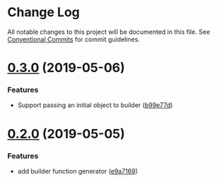# Change Log

All notable changes to this project will be documented in this file.
See [Conventional Commits](https://conventionalcommits.org) for commit guidelines.

# [0.3.0](https://github.com/sthzg/jsugen/compare/v0.2.0...v0.3.0) (2019-05-06)


### Features

* Support passing an initial object to builder ([b99e77d](https://github.com/sthzg/jsugen/commit/b99e77d))





# [0.2.0](https://github.com/sthzg/jsugen/compare/v0.1.5...v0.2.0) (2019-05-05)


### Features

* add builder function generator ([e9a7169](https://github.com/sthzg/jsugen/commit/e9a7169))
